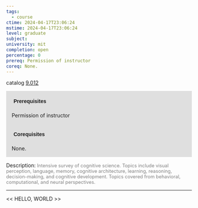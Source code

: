 ```yaml
---
tags:
  - course
ctime: 2024-04-17T23:06:24
mstime: 2024-04-17T23:06:24
level: graduate
subject: 
university: mit
completion: open
percentage: 0
prereq: Permission of instructor
coreq: None.
---
```


catalog [9.012](http://student.mit.edu/catalog/m9a.html#9.012)

<span style="display: block; padding: 15px; background-color: rgb(100, 100, 100, 0.2);"><font id="m_prereq3792_0" style="display: block; font-family: Arial, sans-serif; font-weight: bold; padding: 5px">Prerequisites</font><br><span id="prereq3792_0">Permission of instructor</span></span>
<span style="display: block; padding: 15px; background-color: rgb(100, 100, 100, 0.2);"><font id="m_coreq3792_0" style="display: block; font-family: Arial, sans-serif; font-weight: bold; padding: 5px">Corequisites</font><br><span id="coreq3792_0">None.</span></span>

<font style="">Description:</font>
<font style="color: grey; font-size: 0.8rem;">Intensive survey of cognitive science. Topics include visual perception, language, memory, cognitive architecture, learning, reasoning, decision-making, and cognitive development. Topics covered from behavioral, computational, and neural perspectives.</font>



---

<< HELLO, WORLD >>
